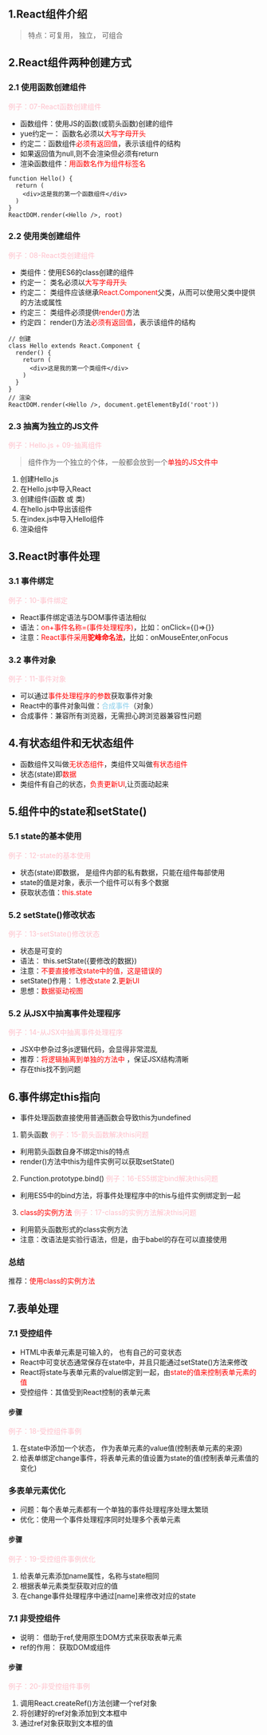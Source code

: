 ## 1.React组件介绍
> 特点：可复用， 独立， 可组合
## 2.React组件两种创建方式
### 2.1 使用函数创建组件
<font color=pink>例子：07-React函数创建组件</font>

* 函数组件：使用JS的函数(或箭头函数)创建的组件
* yue约定一： 函数名必须以<font color=red>大写字母开头</font>
* 约定二：函数组件<font color=red>必须有返回值</font>，表示该组件的结构
* 如果返回值为null,则不会渲染但必须有return
* 渲染函数组件：<font color=red>用函数名作为组件标签名</font>

```
function Hello() {
  return (
    <div>这是我的第一个函数组件</div>
  )
}
ReactDOM.render(<Hello />, root)
```

### 2.2 使用类创建组件
<font color=pink>例子：08-React类创建组件</font>

* 类组件：使用ES6的class创建的组件
* 约定一： 类名必须以<font color=red>大写字母开头</font>
* 约定二： 类组件应该继承<font color=red>React.Component</font>父类，从而可以使用父类中提供的方法或属性
* 约定三： 类组件必须提供<font color=red>render()</font>方法
* 约定四： render()方法<font color=red>必须有返回值</font>，表示该组件的结构

```
// 创建
class Hello extends React.Component {
  render() {
    return (
      <div>这是我的第一个类组件</div>
    )
  }
}
// 渲染
ReactDOM.render(<Hello />, document.getElementById('root'))
```

### 2.3 抽离为独立的JS文件
<font color=pink>例子：Hello.js + 09-抽离组件</font>

> 组件作为一个独立的个体，一般都会放到一个<font color=red>单独的JS文件中</font>

1. 创建Hello.js
2. 在Hello.js中导入React
3. 创建组件(函数 或 类)
4. 在hello.js中导出该组件
5. 在index.js中导入Hello组件
6. 渲染组件

## 3.React时事件处理
### 3.1 事件绑定
<font color=pink>例子：10-事件绑定</font>

* React事件绑定语法与DOM事件语法相似
* 语法：<font color=red>on+事件名称=(事件处理程序)</font>，比如：onClick={()=>{}}
* 注意：<font color=red>React事件采用**驼峰命名法**</font>，比如：onMouseEnter,onFocus

### 3.2 事件对象
<font color=pink>例子：11-事件对象</font>

* 可以通过<font color=red>事件处理程序的参数</font>获取事件对象
* React中的事件对象叫做：<font color=skyblue>合成事件</font>（对象）
* 合成事件：兼容所有浏览器，无需担心跨浏览器兼容性问题

## 4.有状态组件和无状态组件
* 函数组件又叫做<font color=red>无状态组件</font>，类组件又叫做<font color=red>有状态组件</font>
* 状态(state)即<font color=red>数据</font>
* 类组件有自己的状态，<font color=red>负责更新UI</font>,让页面动起来
## 5.组件中的state和setState()
### 5.1 state的基本使用
<font color=pink>例子：12-state的基本使用</font>

* 状态(state)即数据， 是组件内部的私有数据，只能在组件每部使用
* state的值是对象，表示一个组件可以有多个数据
* 获取状态值：<font color=red>this.state</font>

### 5.2 setState()修改状态
<font color=pink>例子：13-setState()修改状态</font>

* 状态是可变的
* 语法： this.setState({要修改的数据})
* 注意：<font color=red>不要直接修改state中的值，这是错误的</font>
* setState()作用： 1.<font color=red>修改state</font> 2.<font color=red>更新UI</font>
* 思想：<font color=red>数据驱动视图</font>

### 5.2 从JSX中抽离事件处理程序
<font color=pink>例子：14-从JSX中抽离事件处理程序</font>

* JSX中参杂过多js逻辑代码，会显得非常混乱
* 推荐：<font color=red>将逻辑抽离到单独的方法中</font> ，保证JSX结构清晰
* 存在this找不到问题

## 6.事件绑定this指向
* 事件处理函数直接使用普通函数会导致this为undefined
1. 箭头函数
<font color=pink>例子：15-箭头函数解决this问题</font>

* 利用箭头函数自身不绑定this的特点
* render()方法中this为组件实例可以获取setState()
2. Function.prototype.bind()
<font color=pink>例子：16-ES5绑定bind解决this问题</font>

* 利用ES5中的bind方法，将事件处理程序中的this与组件实例绑定到一起
3. <font color=red>class的实例方法</font> 
<font color=pink>例子：17-class的实例方法解决this问题</font>

* 利用箭头函数形式的class实例方法
* 注意：改语法是实验行语法，但是，由于babel的存在可以直接使用
### 总结
推荐：<font color=red>使用class的实例方法</font>

## 7.表单处理
### 7.1 受控组件
* HTML中表单元素是可输入的， 也有自己的可变状态
* React中可变状态通常保存在state中，并且只能通过setState()方法来修改
* React将state与表单元素的value绑定到一起，由<font color=red>state的值来控制表单元素的值</font>
* 受控组件：其值受到React控制的表单元素
#### 步骤
<font color=pink>例子：18-受控组件事例</font>
1. 在state中添加一个状态， 作为表单元素的value值(控制表单元素的来源)
2. 给表单绑定change事件，将表单元素的值设置为state的值(控制表单元素值的变化)

### 多表单元素优化
* 问题：每个表单元素都有一个单独的事件处理程序处理太繁琐
* 优化：使用一个事件处理程序同时处理多个表单元素
#### 步骤
<font color=pink>例子：19-受控组件事例优化</font>

1. 给表单元素添加name属性，名称与state相同
2. 根据表单元素类型获取对应的值
3. 在change事件处理程序中通过[name]来修改对应的state
### 7.1 非受控组件
* 说明： 借助于ref,使用原生DOM方式来获取表单元素
* ref的作用： 获取DOM或组件
#### 步骤
<font color=pink>例子：20-非受控组件事例</font>
1. 调用React.createRef()方法创建一个ref对象
2. 将创建好的ref对象添加到文本框中
3. 通过ref对象获取到文本框的值
